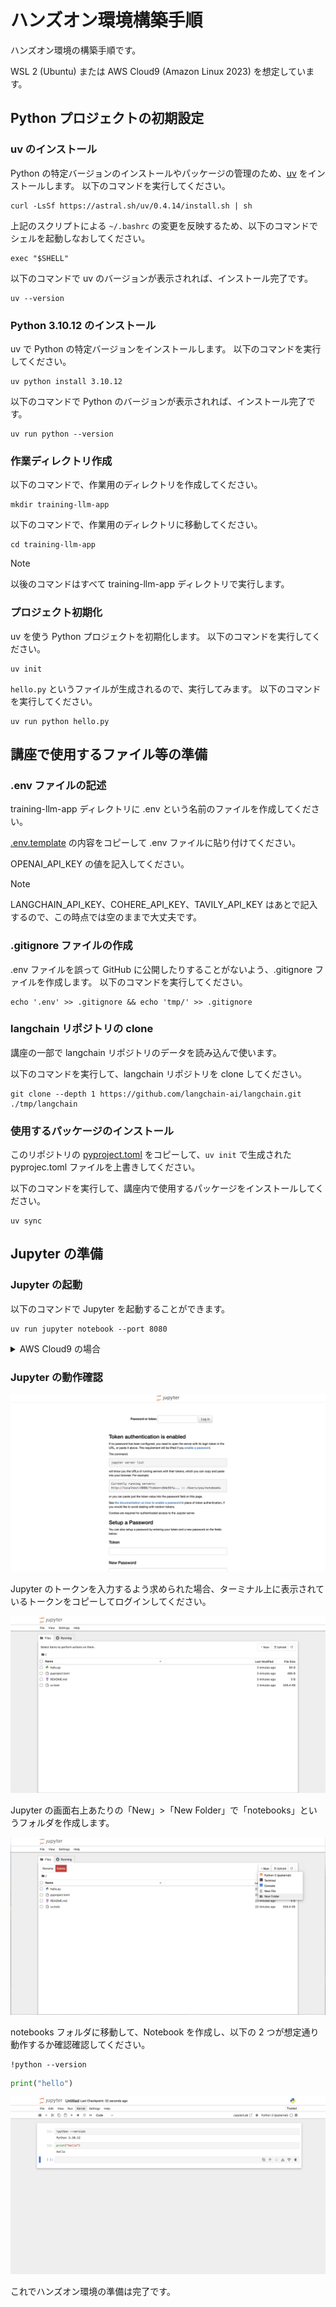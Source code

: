# ハンズオン環境構築手順

ハンズオン環境の構築手順です。

WSL 2 (Ubuntu) または AWS Cloud9 (Amazon Linux 2023) を想定しています。

## Python プロジェクトの初期設定

### uv のインストール

Python の特定バージョンのインストールやパッケージの管理のため、[uv](https://github.com/astral-sh/uv) をインストールします。
以下のコマンドを実行してください。

```console
curl -LsSf https://astral.sh/uv/0.4.14/install.sh | sh
```

上記のスクリプトによる `~/.bashrc` の変更を反映するため、以下のコマンドでシェルを起動しなおしてください。

```console
exec "$SHELL"
```

以下のコマンドで uv のバージョンが表示されれば、インストール完了です。

```console
uv --version
```

### Python 3.10.12 のインストール

uv で Python の特定バージョンをインストールします。
以下のコマンドを実行してください。

```console
uv python install 3.10.12
```

以下のコマンドで Python のバージョンが表示されれば、インストール完了です。

```console
uv run python --version
```

### 作業ディレクトリ作成

以下のコマンドで、作業用のディレクトリを作成してください。

```console
mkdir training-llm-app
```

以下のコマンドで、作業用のディレクトリに移動してください。

```console
cd training-llm-app
```

> [!NOTE]
> 以後のコマンドはすべて training-llm-app ディレクトリで実行します。

### プロジェクト初期化

uv を使う Python プロジェクトを初期化します。
以下のコマンドを実行してください。

```console
uv init
```

`hello.py` というファイルが生成されるので、実行してみます。
以下のコマンドを実行してください。

```console
uv run python hello.py
```

## 講座で使用するファイル等の準備

### .env ファイルの記述

training-llm-app ディレクトリに .env という名前のファイルを作成してください。

[.env.template](../.env.template) の内容をコピーして .env ファイルに貼り付けてください。

OPENAI_API_KEY の値を記入してください。

> [!NOTE]
> LANGCHAIN_API_KEY、COHERE_API_KEY、TAVILY_API_KEY はあとで記入するので、この時点では空のままで大丈夫です。

### .gitignore ファイルの作成

.env ファイルを誤って GitHub に公開したりすることがないよう、.gitignore ファイルを作成します。
以下のコマンドを実行してください。

```console
echo '.env' >> .gitignore && echo 'tmp/' >> .gitignore
```

### langchain リポジトリの clone

講座の一部で langchain リポジトリのデータを読み込んで使います。

以下のコマンドを実行して、langchain リポジトリを clone してください。

```console
git clone --depth 1 https://github.com/langchain-ai/langchain.git ./tmp/langchain
```

### 使用するパッケージのインストール

このリポジトリの [pyproject.toml](../pyproject.toml) をコピーして、`uv init` で生成された pyprojec.toml ファイルを上書きしてください。

以下のコマンドを実行して、講座内で使用するパッケージをインストールしてください。

```console
uv sync
```

## Jupyter の準備

### Jupyter の起動

以下のコマンドで Jupyter を起動することができます。

```console
uv run jupyter notebook --port 8080
```

<details>

<summary>AWS Cloud9 の場合</summary>

AWS Cloud9 の場合は、上記のコマンドの代わりに以下のコマンドを実行してください。

```console
uv run jupyter notebook --ip 0.0.0.0 --port 8080 --no-browser
```

Cloud9 上部の「Preview」>「Preview Running Application」をクリックしてください。

![](./images/cloud9_preview_running_application.png)

Cloud9 の画面内のプレビューではうまく表示されないのは想定通りです。

![](./images/cloud9_pop_out_into_new_window.png)

プレビューの右上のアイコン (Pop Out Into New Window) をクリックすると、ブラウザの別のタブでアクセスできます。

</details>

### Jupyter の動作確認

![](./images/jupyter_auth.png)

Jupyter のトークンを入力するよう求められた場合、ターミナル上に表示されているトークンをコピーしてログインしてください。

![](./images/jupyter_home.png)

Jupyter の画面右上あたりの「New」>「New Folder」で「notebooks」というフォルダを作成します。

![](./images/jupyter_new_folder.png)

notebooks フォルダに移動して、Notebook を作成し、以下の 2 つが想定通り動作するか確認確認してください。

```
!python --version
```

```python
print("hello")
```

![](./images/jupyter_hello_world.png)

これでハンズオン環境の準備は完了です。
